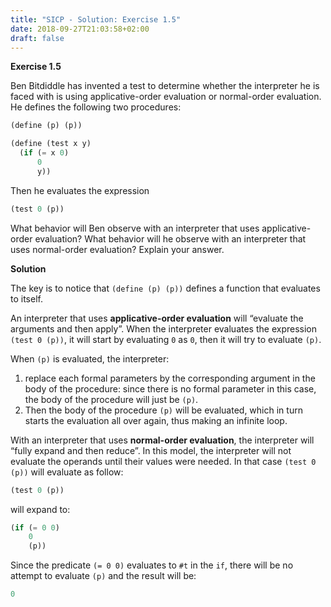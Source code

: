 ```yaml
---
title: "SICP - Solution: Exercise 1.5"
date: 2018-09-27T21:03:58+02:00
draft: false
---
```


**Exercise 1.5**

Ben Bitdiddle has invented a test to determine whether the interpreter he is faced with is using applicative-order evaluation or normal-order evaluation. He defines the following two procedures:

```scheme
(define (p) (p))

(define (test x y)
  (if (= x 0)
      0
      y))
```

Then he evaluates the expression

```scheme
(test 0 (p))
```

What behavior will Ben observe with an interpreter that uses applicative-order evaluation? What behavior will he observe with an interpreter that uses normal-order evaluation? Explain your answer.

**Solution**

The key is to notice that `(define (p) (p))` defines a function that evaluates to itself.

An interpreter that uses **applicative-order evaluation** will “evaluate the arguments and then apply”. When the interpreter evaluates the expression `(test 0 (p))`, it will start by evaluating `0` as `0`, then it will try to evaluate `(p)`.

When `(p)` is evaluated, the interpreter:

1. replace each formal parameters by the corresponding argument in the body of the procedure: since there is no formal parameter in this case, the body of the procedure will just be `(p)`.
2. Then the body of the procedure `(p)` will be evaluated, which in turn starts the evaluation all over again, thus making an infinite loop.

With an interpreter that uses **normal-order evaluation**, the interpreter will “fully expand and then reduce”. In this model, the interpreter will not evaluate the operands until their values were needed. In that case `(test 0 (p))` will evaluate as follow:

```scheme
(test 0 (p))
```

will expand to:

```scheme
(if (= 0 0)
    0
    (p))
```

Since the predicate `(= 0 0)` evaluates to `#t` in the `if`, there will be no attempt to evaluate `(p)` and the result will be:

```scheme
0
```
